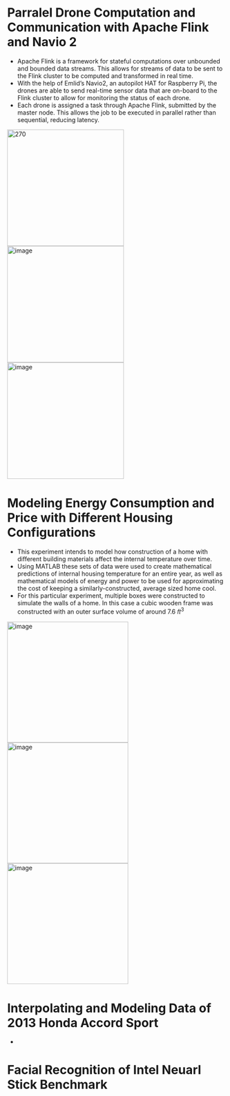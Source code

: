 # Parralel Drone Computation and Communication with Apache Flink and Navio 2
  * Apache Flink is a framework for stateful computations over unbounded and bounded data streams. This allows for streams of data to be sent to the Flink cluster to be computed and transformed in real time. 
  * With the help of Emlid’s Navio2, an autopilot HAT for Raspberry Pi, the drones are able to send real-time sensor data that are on-board to the Flink cluster to allow for monitoring the status of each drone.
  * Each drone is assigned a task through Apache Flink, submitted by the master node. This allows the job to be executed in parallel rather than sequential, reducing latency. 
 
<img width="270" alt="270" src="https://user-images.githubusercontent.com/89572705/192693666-9bcca948-cd58-495e-bf1a-ec0cb52ac52c.png"><img width="270" alt="image" src="https://user-images.githubusercontent.com/89572705/192693289-90ee1c71-c8a4-4673-8224-afafbcc0d39d.png"><img width="270" alt="image" src="https://user-images.githubusercontent.com/89572705/192694149-cdd77b5c-75be-4f38-a587-504223235c3a.png">


# Modeling Energy Consumption and Price with Different Housing Configurations
  * This experiment intends to model how construction of a home with different building materials affect the internal temperature over time.
  * Using MATLAB these sets of data were used to create mathematical predictions of internal housing temperature for an entire year, as well as mathematical models of energy and power to be used for approximating the cost of keeping a similarly-constructed, average sized home cool.
  * For this particular experiment, multiple boxes were constructed to simulate the walls of a home. In this case a cubic wooden frame was constructed with an outer surface volume of around 7.6 𝑓𝑡<sup>3<sup>
 
<img width="280" alt="image" src="https://user-images.githubusercontent.com/89572705/192069395-2206cccd-6d3a-48dd-8a8c-12162024af61.png"> <img width="280" alt="image" src="https://user-images.githubusercontent.com/89572705/192069424-73dc9f49-02c4-4ebd-82e7-f14d905238ae.png"> <img width="280" alt="image" src="https://user-images.githubusercontent.com/89572705/192068756-21469612-31d0-49a4-beb7-2f5e68fc56b8.png">

# Interpolating and Modeling Data of 2013 Honda Accord Sport
*
# Facial Recognition of Intel Neuarl Stick Benchmark


